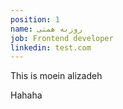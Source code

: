 ```yaml
---
position: 1
name: روزبه همتی
job: Frontend developer
linkedin: test.com
---
```


This is moein alizadeh

Hahaha